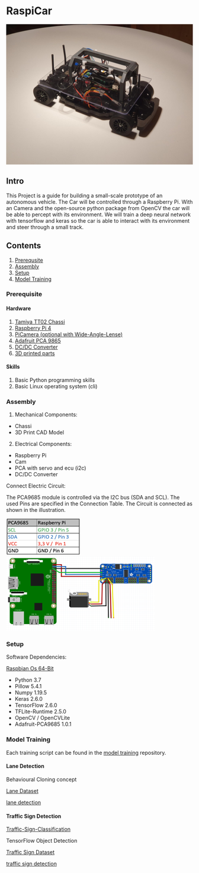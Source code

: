 # RaspiCar

<!-- <img src="./img/car3.jpg" alt="drawing" height="400" width="600"/> -->
![RaspiCar](./img/car3.jpg)

## Intro

This Project is a guide for building a small-scale prototype of an autonomous vehicle. The Car will be controlled through a Raspberry Pi. 
With an Camera and the open-source python package from OpenCV the car will be able to percept with its environment. We will train a deep neural network with tensorflow and keras so the car is able to interact with its environment and steer through a small track. 


## Contents
1. [Prerequsite](#prerequisite)
2. [Assembly](#assembly)
3. [Setup](#setup)
4. [Model Training](#model-training)

### Prerequisite

#### Hardware

1. [Tamiya TT02 Chassi](https://www.amazon.de/gp/product/B01MDUQ1W6/ref=ppx_yo_dt_b_asin_title_o02_s02?ie=UTF8&psc=1)
2. [Raspberry Pi 4](https://www.amazon.de/gp/product/B07TC2BK1X/ref=ppx_yo_dt_b_asin_title_o04_s01?ie=UTF8&psc=1)
3. [PiCamera (optional with Wide-Angle-Lense)](https://www.amazon.de/gp/product/B09J8GYGQ8/ref=ppx_yo_dt_b_asin_title_o04_s00?ie=UTF8&psc=1)
4. [Adafruit PCA 9865](https://www.amazon.de/gp/product/B07BS8B637/ref=ppx_yo_dt_b_asin_title_o01_s00?ie=UTF8&psc=1)
5. [DC/DC Converter](https://www.amazon.de/gp/product/B07Q895HZ9/ref=ppx_yo_dt_b_asin_title_o09_s00?ie=UTF8&psc=1)
6. [3D printed parts](https://github.com/Fuchsi94/cad-files-raspicar)

#### Skills

1. Basic Python programming skills
2. Basic Linux operating system (cli)

### Assembly

1. Mechanical Components:
  - Chassi
  - 3D Print CAD Model
2. Electrical Components:
  - Raspberry Pi
  - Cam
  - PCA with servo and ecu (i2c)
  - DC/DC Converter

Connect Electric Circuit:

The PCA9685 module is controlled via the I2C bus (SDA and SCL).
The used Pins are specified in the Connection Table. The Circuit is connected as shown in the illustration.

<img src="./img/connection_table.png" alt="drawing" height="100" width="200"/>

<img src="./img/Electric_Circuit.jpg" alt="drawing" height="200" width="400"/>

### Setup

Software Dependencies:

[Raspbian Os 64-Bit](https://downloads.raspberrypi.org/raspios_arm64/images/raspios_arm64-2021-05-28/)
- Python 3.7
- Pillow 5.4.1
- Numpy 1.19.5
- Keras 2.6.0
- TensorFlow 2.6.0
- TFLite-Runtime 2.5.0
- OpenCV / OpenCVLite
- Adafruit-PCA9685 1.0.1

### Model Training
Each training script can be found in the [model training](https://github.com/Fuchsi94/model-training) repository.

#### Lane Detection

Behavioural Cloning concept

[Lane Dataset](https://github.com/Fuchsi94/lane-training-data)

[lane detection](https://github.com/Fuchsi94/model-training/tree/master/Lane-Detection)

#### Traffic Sign Detection

[Traffic-Sign-Classification]()

TensorFlow Object Detection

[Traffic Sign Dataset](https://github.com/Fuchsi94/traffic-sign-training-data)

[traffic sign detection](https://github.com/Fuchsi94/model-training/tree/master/Traffic-Sign-Detection)

